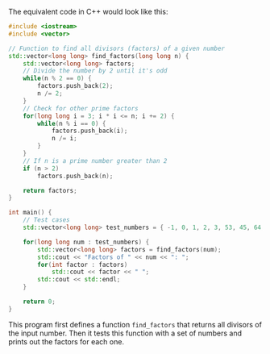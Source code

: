 The equivalent code in C++ would look like this:

```c++
#include <iostream>
#include <vector>

// Function to find all divisors (factors) of a given number
std::vector<long long> find_factors(long long n) {
    std::vector<long long> factors;
    // Divide the number by 2 until it's odd
    while(n % 2 == 0) {
        factors.push_back(2);
        n /= 2;
    }
    // Check for other prime factors
    for(long long i = 3; i * i <= n; i += 2) {
        while(n % i == 0) {
            factors.push_back(i);
            n /= i;
        }
    }
    // If n is a prime number greater than 2
    if (n > 2)
        factors.push_back(n);

    return factors;
}

int main() {
    // Test cases
    std::vector<long long> test_numbers = { -1, 0, 1, 2, 3, 53, 45, 64, 600851475143, 999999999999999989 };

    for(long long num : test_numbers) {
        std::vector<long long> factors = find_factors(num);
        std::cout << "Factors of " << num << ": ";
        for(int factor : factors)
            std::cout << factor << " ";
        std::cout << std::endl;
    }

    return 0;
}
```

This program first defines a function `find_factors` that returns all divisors of the input number. Then it tests this function with a set of numbers and prints out the factors for each one.
